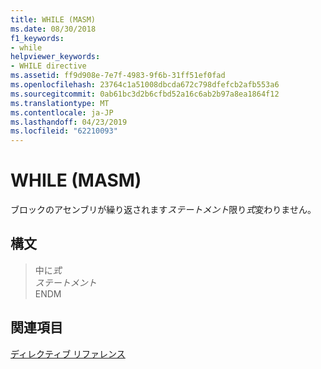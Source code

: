 ```yaml
---
title: WHILE (MASM)
ms.date: 08/30/2018
f1_keywords:
- while
helpviewer_keywords:
- WHILE directive
ms.assetid: ff9d908e-7e7f-4983-9f6b-31ff51ef0fad
ms.openlocfilehash: 23764c1a51008dbcda672c798dfefcb2afb553a6
ms.sourcegitcommit: 0ab61bc3d2b6cfbd52a16c6ab2b97a8ea1864f12
ms.translationtype: MT
ms.contentlocale: ja-JP
ms.lasthandoff: 04/23/2019
ms.locfileid: "62210093"
---
```

# <a name="while-masm"></a>WHILE (MASM)

ブロックのアセンブリが繰り返されます*ステートメント*限り*式*変わりません。

## <a name="syntax"></a>構文

> 中に*式*<br/>
> *ステートメント*<br/>
> ENDM

## <a name="see-also"></a>関連項目

[ディレクティブ リファレンス](../../assembler/masm/directives-reference.md)<br/>